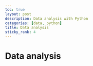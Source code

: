 ```yaml
---
toc: true
layout: post
description: Data analysis with Python
categories: [data, python]
title: Data analysis
sticky_rank: 4
---
```


# Data analysis
